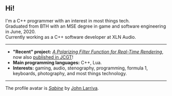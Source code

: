 ## Hi!

I'm a C++ programmer with an interest in most things tech.  
Graduated from BTH with an MSE degree in game and software engineering in June, 2020.  
Currently working as a C++ software developer at XLN Audio.

****

* __"Recent" project:__ [_A Polarizing Filter Function for Real-Time Rendering_](https://github.com/viktor4006094/PolarizingFilter), now also [published in JCGT](http://jcgt.org/published/0010/02/03/)!
* __Main programming languages:__ C++, Lua.
* __Interests:__ gaming, audio, stenography, programming, formula 1, keyboards, photography, and most things technology.


****
The profile avatar is [_Sabine_](https://www.inprnt.com/gallery/jlarriva/sabine/) by [John Larriva](https://larriva.blogspot.com/).
